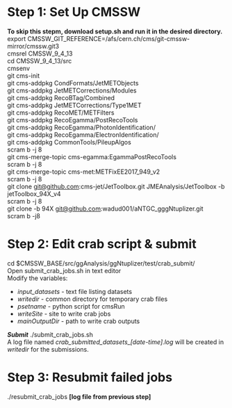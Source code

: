 Step 1: Set Up CMSSW 
====================
**To skip this stepm, download setup.sh and run it in the desired directory.**
export CMSSW_GIT_REFERENCE=/afs/cern.ch/cms/git-cmssw-mirror/cmssw.git3 <br> 
cmsrel CMSSW_9_4_13 <br> 
cd CMSSW_9_4_13/src <br>
cmsenv <br>
git cms-init <br>
git cms-addpkg CondFormats/JetMETObjects <br> 
git cms-addpkg JetMETCorrections/Modules <br> 
git cms-addpkg RecoBTag/Combined <br> 
git cms-addpkg JetMETCorrections/Type1MET <br> 
git cms-addpkg RecoMET/METFilters <br> 
git cms-addpkg RecoEgamma/PostRecoTools <br> 
git cms-addpkg RecoEgamma/PhotonIdentification/ <br> 
git cms-addpkg RecoEgamma/ElectronIdentification/ <br> 
git cms-addpkg CommonTools/PileupAlgos <br> 
scram b -j 8 <br>
git cms-merge-topic cms-egamma:EgammaPostRecoTools <br>
scram b -j 8 <br>
git cms-merge-topic cms-met:METFixEE2017_949_v2 <br>
scram b -j 8 <br>
git clone git@github.com:cms-jet/JetToolbox.git JMEAnalysis/JetToolbox -b jetToolbox_94X_v4 <br> 
scram b -j 8 <br>
git clone -b 94X git@github.com:wadud001/aNTGC_gggNtuplizer.git <br>
scram b -j8 <br>


Step 2: Edit crab script & submit
=================================
cd $CMSSW_BASE/src/ggAnalysis/ggNtuplizer/test/crab_submit/<br>
Open submit_crab_jobs.sh in text editor <br>
Modify the variables: <br>
* *input_datasets* - text file listing datasets <br>
* *writedir* - common directory for temporary crab files <br>
* *psetname* - python script for cmsRun <br>
* *writeSite* - site to write crab jobs <br>
* *mainOutputDir* - path to write crab outputs <br>
 
___Submit___ ./submit_crab_jobs.sh<br>
A log file named *crab_submitted_datasets_[date-time].log* will be created in *writedir* for the submissions. <br>


Step 3: Resubmit failed jobs
============================
./resubmit_crab_jobs __[log file from previous step]__
